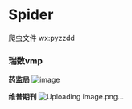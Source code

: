 # Spider
爬虫文件
wx:pyzzdd
### 瑞数vmp
**药监局**
![image](https://github.com/pyzzd/Spider/assets/65949377/1463dd6f-9b3d-466e-b4e2-8d00fb43acfa)

**维普期刊**
![Uploading image.png…]()
